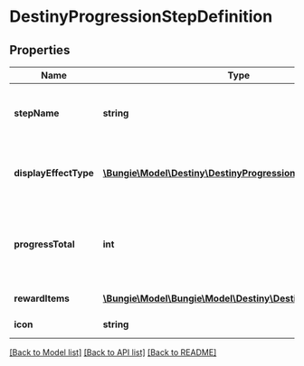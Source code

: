 # DestinyProgressionStepDefinition

## Properties
Name | Type | Description | Notes
------------ | ------------- | ------------- | -------------
**stepName** | **string** | Very rarely, Progressions will have localized text describing the Level of the progression. This will be that localized text, if it exists. Otherwise, the standard appears to be to simply show the level numerically. | [optional] 
**displayEffectType** | [**\Bungie\Model\Destiny\DestinyProgressionStepDisplayEffect**](DestinyProgressionStepDisplayEffect.md) | This appears to be, when you \&quot;level up\&quot;, whether a visual effect will display and on what entity. See DestinyProgressionStepDisplayEffect for slightly more info. | [optional] 
**progressTotal** | **int** | The total amount of progression points/\&quot;experience\&quot; you will need to initially reach this step. If this is the last step and the progression is repeating indefinitely (DestinyProgressionDefinition.repeatLastStep), this will also be the progress needed to level it up further by repeating this step again. | [optional] 
**rewardItems** | [**\Bungie\Model\\Bungie\Model\Destiny\DestinyItemQuantity[]**](DestinyItemQuantity.md) | A listing of items rewarded as a result of reaching this level. | [optional] 
**icon** | **string** | If this progression step has a specific icon related to it, this is the icon to show. | [optional] 

[[Back to Model list]](../README.md#documentation-for-models) [[Back to API list]](../README.md#documentation-for-api-endpoints) [[Back to README]](../README.md)


